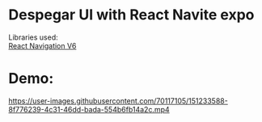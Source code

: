 # Despegar UI with React Navite expo 

Libraries used: </br>
[React Navigation V6](https://reactnavigation.org/docs/getting-started/) <br>

# Demo:

https://user-images.githubusercontent.com/70117105/151233588-8f776239-4c31-46dd-bada-554b6fb14a2c.mp4


